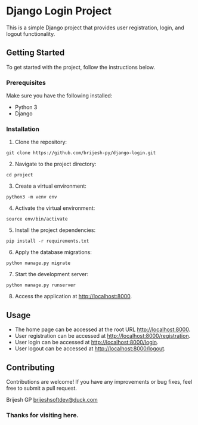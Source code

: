 # Django Login Project

This is a simple Django project that provides user registration, login, and logout functionality.

## Getting Started

To get started with the project, follow the instructions below.

### Prerequisites

Make sure you have the following installed:

- Python 3
- Django

### Installation

1. Clone the repository:

```
git clone https://github.com/brijesh-py/django-login.git
```

2. Navigate to the project directory:

```
cd project
```

3. Create a virtual environment:

```
python3 -m venv env
```

4. Activate the virtual environment:

```
source env/bin/activate
```

5. Install the project dependencies:

```
pip install -r requirements.txt
```

6. Apply the database migrations:

```
python manage.py migrate
```

7. Start the development server:

```
python manage.py runserver
```

8. Access the application at [http://localhost:8000](http://localhost:8000).

## Usage

- The home page can be accessed at the root URL [http://localhost:8000](http://localhost:8000).
- User registration can be accessed at [http://localhost:8000/registration](http://localhost:8000/registration).
- User login can be accessed at [http://localhost:8000/login](http://localhost:8000/login).
- User logout can be accessed at [http://localhost:8000/logout](http://localhost:8000/logout).

## Contributing

Contributions are welcome! If you have any improvements or bug fixes, feel free to submit a pull request.

Brijesh GP brijeshsoftdev@duck.com

### Thanks for visiting here.

